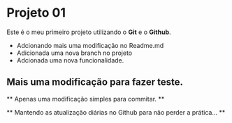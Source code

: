 # Projeto 01

Este é o meu primeiro projeto utilizando o **Git** e o **Github**.

- Adcionando mais uma modificação no Readme.md
- Adicionada uma nova branch no projeto
- Adcionada uma nova funcionalidade.

## Mais uma modificação para fazer teste.

** Apenas uma modificação simples para commitar. **

** Mantendo as atualização diárias no Github para não perder a prática... **